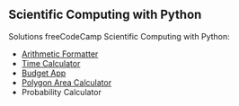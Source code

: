 <h2>Scientific Computing with Python</h2>
<p>Solutions freeCodeCamp Scientific Computing with Python:</p>

- [Arithmetic Formatter](projects/arithmetic-formatter.py)
- [Time Calculator](projects/time-calculator.py)
- [Budget App](projects/budget-app.py)
- [Polygon Area Calculator](projects/polygon-area-calculator.py)
- Probability Calculator
